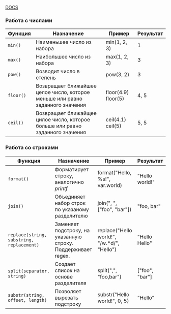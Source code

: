 [DOCS](https://developer.hashicorp.com/terraform/language/functions)

### Работа с числами
| Функция | Назначение | Пример | Результат |
|---------|------------|--------|-----------|
| ```min()``` | Наименьшее число из набора | min(1, 2, 3) | 1 |
| ```max()``` | Наибольшее число из набора | max(1, 2, 3) | 3 |
| ```pow()``` | Возводит число в степень   | pow(3, 2)      | 3 |
| ```floor()``` | Возвращает ближайшее целое число, которое меньше или равно заданного значения | floor(4.9) floor(5) | 4, 5 |
| ```ceil()``` | Возвращает ближайщее цилое число, которое больше или равно заданного значения | ceil(4.1) ceil(5) | 5, 5 |

### Работа со строками
| Функция | Назначение | Пример | Результат |
|---------|------------|--------|-----------|
| ```format()``` | Форматирует строку, аналогично *printf* | format("Hello, %s!", var.world) | "Hello world!" |
| ```join()``` | Объединяет набор строк по указаному разделителю | join(", ", ["foo", "bar"]) | "foo, bar" |
| ```replace(string, substring, replacement)``` | Заменяет подстроку, на указанную строку. Поддерживает regex. | replace("Hello world!", "/w.*d/", "Hello") | "Hello Hello" |
| ```split(separator, string)``` | Создает список на основе разделителя | split(",", "foo,bar") | ["foo", "bar"] |
| ```substr(string, offset, length)``` | Позволяет вырезать подстроку | substr("Hello world!", 0, 5) | "Hello" |

